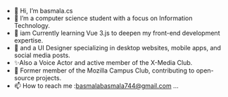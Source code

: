 - 👋 Hi, I’m basmala.cs
- 👀 I’m a computer science student with a focus on Information Technology.
- 👀 iam Currently learning Vue 3.js to deepen my front-end development expertise.  
- 🌱 and a UI Designer specializing in desktop websites, mobile apps, and social media posts.
- ✨Also a  Voice Actor and active member of the X-Media Club.
- 🌱 Former member of the Mozilla Campus Club, contributing to open-source projects.
- 📫 How to reach me :basmalabasmala744@gmail.com ...

<!---
basmalacs/basmalacs is a ✨ special ✨ repository because its `README.md` (this file) appears on your GitHub profile.
You can click the Preview link to take a look at your changes.
--->
